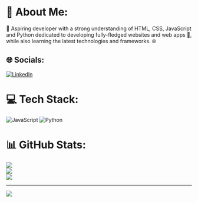 # 💫 About Me:
🚀 Aspiring developer with a strong understanding of HTML, CSS, JavaScript and Python dedicated to developing fully-fledged websites and web apps 🔧, while also learning the latest technologies and frameworks. 🌐


## 🌐 Socials:
[![LinkedIn](https://img.shields.io/badge/LinkedIn-%230077B5.svg?logo=linkedin&logoColor=white)](https://linkedin.com/in/tyreece-leishman) 

# 💻 Tech Stack:
![JavaScript](https://img.shields.io/badge/javascript-%23323330.svg?style=for-the-badge&logo=javascript&logoColor=%23F7DF1E) ![Python](https://img.shields.io/badge/python-3670A0?style=for-the-badge&logo=python&logoColor=ffdd54)
# 📊 GitHub Stats:
![](https://github-readme-stats.vercel.app/api?username=tyreece-leishman&theme=vue-dark&hide_border=false&include_all_commits=true&count_private=true)<br/>
![](https://github-readme-streak-stats.herokuapp.com/?user=tyreece-leishman&theme=vue-dark&hide_border=false)<br/>
![](https://github-readme-stats.vercel.app/api/top-langs/?username=tyreece-leishman&theme=vue-dark&hide_border=false&include_all_commits=true&count_private=true&layout=compact)

---
[![](https://visitcount.itsvg.in/api?id=tyreece-leishman&icon=0&color=0)](https://visitcount.itsvg.in)

<!-- Proudly created with GPRM ( https://gprm.itsvg.in ) -->
